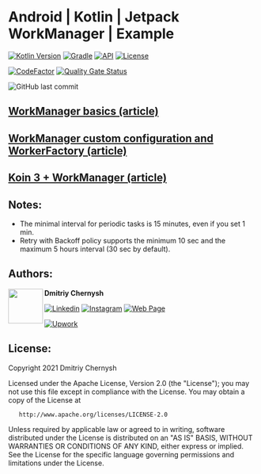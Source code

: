 # Android | Kotlin | Jetpack WorkManager | Example

[![Kotlin Version](https://img.shields.io/badge/kotlin-1.6.0-blue.svg?style=for-the-badge)](http://kotlinlang.org/)
[![Gradle](https://img.shields.io/badge/gradle-6.7.1-blue.svg?style=for-the-badge)](https://lv.binarybabel.org/catalog/gradle/latest)
[![API](https://img.shields.io/badge/API-23%2B-blue.svg?style=for-the-badge)](https://android-arsenal.com/api?level=23)
[![License](https://img.shields.io/badge/license-Apache%202.0-blue.svg?style=for-the-badge)](http://www.apache.org/licenses/LICENSE-2.0)

[![CodeFactor](https://www.codefactor.io/repository/github/dmitriy-chernysh/jetpack-workmanager-example/badge)](https://www.codefactor.io/repository/github/dmitriy-chernysh/jetpack-workmanager-example)
[![Quality Gate Status](https://sonarcloud.io/api/project_badges/measure?project=dmitriy-chernysh_Jetpack-WorkManager-Example&metric=alert_status)](https://sonarcloud.io/summary/new_code?id=dmitriy-chernysh_Jetpack-WorkManager-Example)

![GitHub last commit](https://img.shields.io/github/last-commit/dmitriy-chernysh/Jetpack-WorkManager-Example?color=red&style=for-the-badge)

## [WorkManager basics (article)](https://medium.com/androiddevelopers/workmanager-basics-beba51e94048)

## [WorkManager custom configuration and WorkerFactory (article)](https://medium.com/androiddevelopers/customizing-workmanager-fundamentals-fdaa17c46dd2)

## [Koin 3 + WorkManager (article)](https://medium.com/koin-developers/whats-next-with-koin-2-2-3-0-releases-6c5464ae5e3d)

## Notes:

+ The minimal interval for periodic tasks is 15 minutes, even if you set 1 min.
+ Retry with Backoff policy supports the minimum 10 sec and the maximum 5 hours interval (30 sec by
  default).

## Authors:

<a href="https://www.instagram.com/mobiledevpro/" target="_blank">
  <img src="https://s.gravatar.com/avatar/72c649d298a8f0f088fd0850e19b9147?s=400" width="70" align="left">
</a>

**Dmitriy Chernysh**

  [![Linkedin](https://img.shields.io/badge/-linkedin-0A66C2?logo=linkedin&style=for-the-badge&logoColor=white)](https://www.linkedin.com/in/dmitriychernysh/)
  [![Instagram](https://img.shields.io/badge/-instagram-E4405F?&logo=instagram&message=instagram&style=for-the-badge&logoColor=white&label=dev+stories+on)](https://www.instagram.com/mobiledevpro/)
  [![Web Page](https://img.shields.io/badge/-4285F4?label=www.mobile-dev.pro&logo=googlechrome&style=for-the-badge&logoColor=white)](http://www.mobile-dev.pro/)
  
  [![Upwork](https://img.shields.io/badge/-upwork-brightgreen?logo=upwork&message=Upwork&label=hire+me+on&style=for-the-badge&logoColor=white)](https://www.upwork.com/freelancers/~01fb21586ed544f07b)

## License:

   Copyright 2021 Dmitriy Chernysh

   Licensed under the Apache License, Version 2.0 (the "License");
   you may not use this file except in compliance with the License.
   You may obtain a copy of the License at

       http://www.apache.org/licenses/LICENSE-2.0

   Unless required by applicable law or agreed to in writing, software
   distributed under the License is distributed on an "AS IS" BASIS,
   WITHOUT WARRANTIES OR CONDITIONS OF ANY KIND, either express or implied.
   See the License for the specific language governing permissions and
   limitations under the License.
